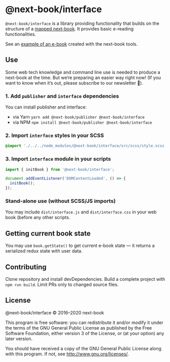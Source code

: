 # @next-book/interface

`@next-book/interface` is a library providing functionality that builds on the structure of a [mapped next-book][mapper]. It provides basic e-reading functionalities.

See an [example of an e-book][walden] created with the next-book tools.

## Use

Some web tech knowledge and command line use is needed to produce a next-book at the time. But we‘re preparing an easier way right now! (If you want to know when it’s out, please subscribe to our newsletter 💌).

### 1. Add `publisher` and `interface` dependencies

You can install publisher and interface:

- via Yarn `yarn add @next-book/publisher @next-book/interface`
- via NPM `npm install @next-book/publisher @next-book/interface`

### 2\. Import `interface` styles in your SCSS

```scss
@import './../../node_modules/@next-book/interface/src/scss/style.scss';
```

### 3\. Import `interface` module in your scripts

```javascript
import { initBook } from '@next-book/interface';

document.addEventListener('DOMContentLoaded', () => {
  initBook();
});
```

### Stand-alone use (without SCSS/JS imports)

You may include `dist/interface.js` and `dist/interface.css` in your web book (before any other scripts.

## Getting current book state

You may use `book.getState()` to get current e-book state — it returns a serialized redux state with user data.

## Contributing

Clone repository and install devDependencies. Build a complete project with `npm run build`. Limit PRs only to changed source files.

## License

@next-book/interface &copy; 2016–2020 next-book

This program is free software: you can redistribute it and/or modify it under the terms of the GNU General Public License as published by the Free Software Foundation, either version 3 of the License, or (at your option) any later version.

You should have received a copy of the GNU General Public License along with this program. If not, see http://www.gnu.org/licenses/.

[walden]: https://books.next-book.info/henry-david-thoreau_walden/docs/
[mapper]: http://next-book.github.io/publisher/
[api]: http://next-book.github.io/publisher/api
[options]: http://next-book.github.io/publisher/api/#options

